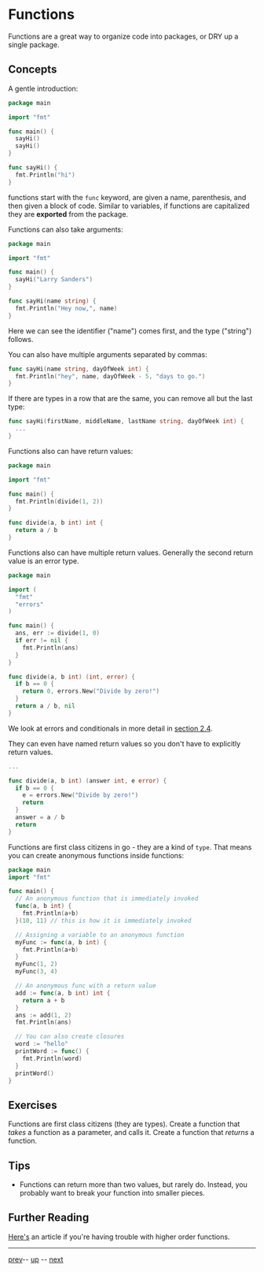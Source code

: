 # Functions

Functions are a great way to organize code into packages, or DRY up a single package.

## Concepts

A gentle introduction:

```go
package main

import "fmt"

func main() {
  sayHi()
  sayHi()
}

func sayHi() {
  fmt.Println("hi")
}
```

functions start with the `func` keyword, are given a name, parenthesis, and then given a block of code. Similar to variables, if functions are capitalized they are **exported** from the package.

Functions can also take arguments:
```go
package main

import "fmt"

func main() {
  sayHi("Larry Sanders")
}

func sayHi(name string) {
  fmt.Println("Hey now,", name)
}
```
Here we can see the identifier ("name") comes first, and the type ("string") follows.

You can also have multiple arguments separated by commas:
```go
func sayHi(name string, dayOfWeek int) {
  fmt.Println("hey", name, dayOfWeek - 5, "days to go.")
}
```
If there are types in a row that are the same, you can remove all but the last type:
```go
func sayHi(firstName, middleName, lastName string, dayOfWeek int) {
  ...
}
```

Functions also can have return values:
```go
package main

import "fmt"

func main() {
  fmt.Println(divide(1, 2))
}

func divide(a, b int) int {
  return a / b
}
```

Functions also can have multiple return values. Generally the second return value is an error type.
```go
package main

import (
  "fmt"
  "errors"
)

func main() {
  ans, err := divide(1, 0)
  if err != nil {
    fmt.Println(ans)
  }
}

func divide(a, b int) (int, error) {
  if b == 0 {
    return 0, errors.New("Divide by zero!")
  }
  return a / b, nil
}
```

We look at errors and conditionals in more detail in [section 2.4](2.4.md).

They can even have named return values so you don't have to explicitly return values.

```go
...

func divide(a, b int) (answer int, e error) {
  if b == 0 {
    e = errors.New("Divide by zero!")
    return
  }
  answer = a / b
  return
}
```

Functions are first class citizens in go - they are a kind of `type`. That means you can create anonymous functions inside functions:

```go
package main
import "fmt"

func main() {
  // An anonymous function that is immediately invoked
  func(a, b int) {
    fmt.Println(a+b)
  }(10, 11) // this is how it is immediately invoked

  // Assigning a variable to an anonymous function
  myFunc := func(a, b int) {
    fmt.Println(a+b)
  }
  myFunc(1, 2)
  myFunc(3, 4)

  // An anonymous func with a return value
  add := func(a, b int) int {
    return a + b
  }
  ans := add(1, 2)
  fmt.Println(ans)

  // You can also create closures
  word := "hello"
  printWord := func() {
    fmt.Println(word)
  }
  printWord()
}
```

## Exercises

Functions are first class citizens (they are types). Create a function that _takes_ a function as a parameter, and calls it. Create a function that _returns_ a function.

## Tips

- Functions can return more than two values, but rarely do. Instead, you probably want to break your function into smaller pieces.

## Further Reading

[Here's](https://www.golangprograms.com/higher-order-functions-in-golang.html) an article if you're having trouble with higher order functions.

---

[prev](2.2.md)-- [up](Readme.md) -- [next](2.4.md)